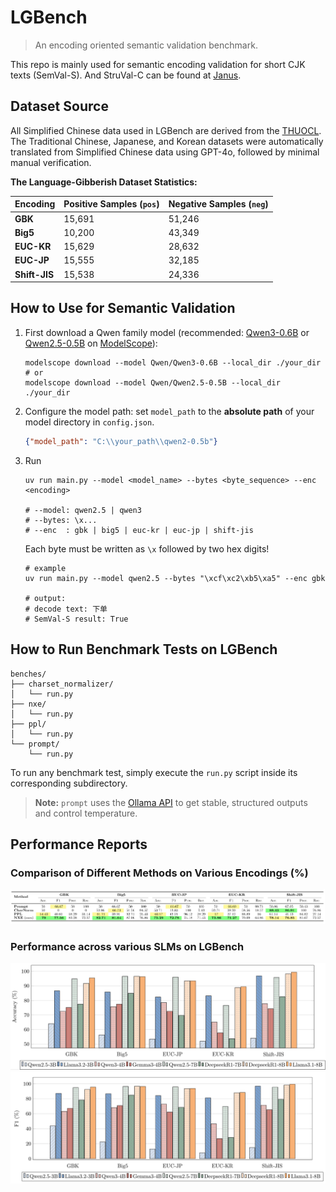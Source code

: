 # LGBench

> An encoding oriented semantic validation benchmark.

This repo is mainly used for semantic encoding validation for short CJK texts (SemVal-S). And StruVal-C can be found at [Janus](https://github.com/SWUFE-DB-Group/Janus).

## Dataset Source

All Simplified Chinese data used in LGBench are derived from the [THUOCL](https://github.com/thunlp/THUOCL). The Traditional Chinese, Japanese, and Korean datasets were automatically translated from Simplified Chinese data using GPT-4o, followed by minimal manual verification.

**The Language-Gibberish Dataset Statistics:**

| Encoding      | Positive Samples (`pos`) | Negative Samples (`neg`) |
|---------------|--------------------------|---------------------------|
| **GBK**       | 15,691                   | 51,246                    |
| **Big5**      | 10,200                   | 43,349                    |
| **EUC-KR**    | 15,629                   | 28,632                    |
| **EUC-JP**    | 15,555                   | 32,185                    |
| **Shift-JIS** | 15,538                   | 24,336                    |


## How to Use for Semantic Validation

1. First download a Qwen family model (recommended: [Qwen3-0.6B](https://modelscope.cn/models/Qwen/Qwen3-0.6B) or [Qwen2.5-0.5B](https://modelscope.cn/models/Qwen/Qwen2.5-0.5B) on [ModelScope](https://modelscope.cn/my/overview)):

   ```shell
   modelscope download --model Qwen/Qwen3-0.6B --local_dir ./your_dir
   # or
   modelscope download --model Qwen/Qwen2.5-0.5B --local_dir ./your_dir
   ```
2. Configure the model path: set `model_path` to the **absolute path** of your model directory in `config.json`. 

    ```json
   {"model_path": "C:\\your_path\\qwen2-0.5b"}
   ```
3. Run
   ```shell
   uv run main.py --model <model_name> --bytes <byte_sequence> --enc <encoding>
   
   # --model: qwen2.5 | qwen3
   # --bytes: \x...
   # --enc  : gbk | big5 | euc-kr | euc-jp | shift-jis
   ```
   Each byte must be written as `\x` followed by two hex digits!
   ```shell
   # example
   uv run main.py --model qwen2.5 --bytes "\xcf\xc2\xb5\xa5" --enc gbk
   
   # output:   
   # decode text: 下单
   # SemVal-S result: True
   ```



## How to Run Benchmark Tests on LGBench

```
benches/
├── charset_normalizer/
│   └── run.py
├── nxe/
│   └── run.py
├── ppl/
│   └── run.py
└── prompt/
    └── run.py
```

To run any benchmark test, simply execute the `run.py` script inside its corresponding subdirectory.

> **Note:** `prompt` uses the [Ollama API](https://docs.ollama.com/capabilities/structured-outputs#python) to get stable, structured outputs and control temperature.

## Performance Reports

### Comparison of Different Methods on Various Encodings (%)

![performance](assets/performance-1.png)

### Performance across various SLMs on LGBench
![performance-slm-acc](assets/performance-3.png)
![performance-slm-f1](assets/performance-2.png)
